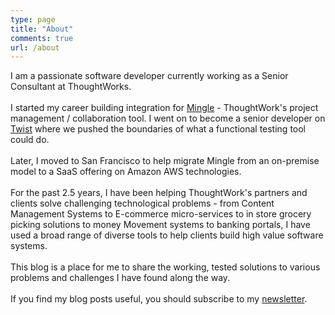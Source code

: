 ```yaml
---
type: page
title: "About"
comments: true
url: /about
---
```

I am a passionate software developer currently working as a Senior Consultant at ThoughtWorks.
<br/>
<br/>
I started my career building integration for [Mingle](https://www.thoughtworks.com/mingle/) - ThoughtWork's project management / collaboration tool. I went on to become a senior developer on [Twist](https://www.thoughtworks.com/products/twist-agile-testing) where we pushed the boundaries of what a functional testing tool could do.
<br/>
<br/>
Later, I moved to San Francisco to help migrate Mingle from an on-premise model to a SaaS offering on Amazon AWS technologies.
<br/>
<br/>
For the past 2.5 years, I have been helping ThoughtWork's partners and clients solve challenging technological problems - from Content Management Systems to E-commerce micro-services to in store grocery picking solutions to money Movement systems to banking portals, I have used a broad range of diverse tools to help clients build high value software systems.
<br/>
<br/>
This blog is a place for me to share the working, tested solutions to various problems and challenges I have found along the way.
<br/>
<br/>
If you find my blog posts useful, you should subscribe to my [newsletter](/newsletter/).
